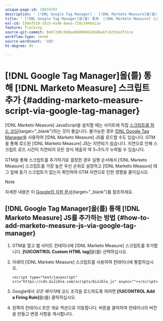 ```yaml
---
unique-page-id: 18874797
description: ' [!DNL Google Tag Manager] - [!DNL Marketo Measure]을(를) 통해  [!DNL Marketo Measure] 스크립트 추가 중'
title: ' [!DNL Google Tag Manager]을(를) 통해  [!DNL Marketo Measure] 스크립트 추가'
exl-id: 539efb10-35cb-4146-8eea-728c3948a11e
feature: Tracking
source-git-commit: 9e672d0c568ee0b889461bb8ba6fc6333edf31ce
workflow-type: tm+mt
source-wordcount: '185'
ht-degree: 0%

---
```


# [!DNL Google Tag Manager]을(를) 통해 [!DNL Marketo Measure] 스크립트 추가 {#adding-marketo-measure-script-via-google-tag-manager}

[!DNL Marketo Measure] JavaScript을 설치할 때는 사이트에 직접 [스크립트를 하드 코딩](/help/marketo-measure-tracking/setting-up-tracking/adding-marketo-measure-script.md){target="_blank"}하는 것이 좋습니다. 불가능한 경우 [!DNL Google Tag Manager](GTM)을 사용하여 [!DNL Marketo Measure] JS를 로드할 수도 있습니다. GTM을 통해 로드된 [!DNL Marketo Measure] JS는 지연되기 쉽습니다. 지연으로 인해 스크립트 로드 시간이 지연되어 모든 양식 제출의 약 3~5%가 누락될 수 있습니다.

GTM을 통해 스크립트를 추가하기로 결정한 경우 실행 순서에서 [!DNL Marketo Measure] 스크립트를 가장 높은 우선 순위로 설정하고 [!DNL Marketo Measure] 태그 앞에 동기 스크립트가 없는지 확인하여 GTM 지연으로 인한 영향을 줄이십시오.

>[!NOTE]
>
>자세한 내용은 이 [Google의 지원 문서](https://support.google.com/tagmanager/answer/2772421?hl=en){target="_blank"}를 참조하세요.

## [!DNL Google Tag Manager]을(를) 통해 [!DNL Marketo Measure] JS를 추가하는 방법 {#how-to-add-marketo-measure-js-via-google-tag-manager}

1. GTM을 열고 웹 사이트 컨테이너에 [!DNL Marketo Measure] 스크립트를 추가합니다. **[!UICONTROL Custom HTML tag]**&#x200B;을(를) 선택하십시오.

1. 아래의 [!DNL Marketo Measure] 스크립트를 사용하여 컨테이너에 통합하십시오.

   `<script type="text/javascript" src="https://cdn.bizible.com/scripts/bizible.js" async=""></script>`

1. Google에서 *모든 페이지*&#x200B;에 코드 조각을 로드하도록 하려면 **[!UICONTROL Add a Firing Rule]**&#x200B;을(를) 클릭하십시오.

1. 왼쪽의 컨테이너 초안 개요 섹션으로 이동합니다. 버튼을 클릭하여 컨테이너의 버전을 만들고 변경 사항을 게시합니다.
